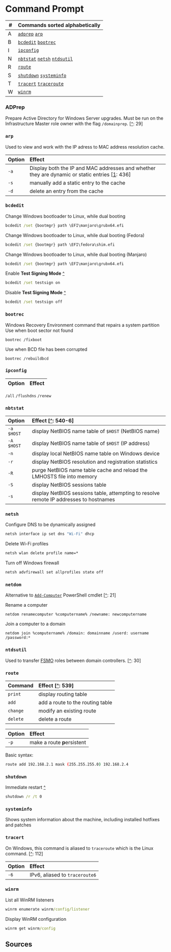 # Command Prompt

\#      | Commands sorted alphabetically
---     | ---
A       | [`adprep`](#adprep "Prepare Active Directory for Windows Server upgrades") [`arp`](#arp) 
B       | [`bcdedit`](#bcdedit "Boot configuration data editor") [`bootrec`](#bootrec)
I       | [`ipconfig`](#ipconfig) 
N       | [`nbtstat`](#nbtstat) [`netsh`](#netsh) [`ntdsutil`](#ntdsutil "Used to transfer FSMO roles between domain controllers")
R       | [`route`](#route) 
S       | [`shutdown`](#shutdown) [`systeminfo`](#systeminfo) 
T       | [`tracert`](#tracert) [`traceroute`](#tracert) 
W       | [`winrm`](#winrm)

### ADPrep
Prepare Active Directory for Windows Server upgrades. Must be run on the Infrastructure Master role owner with the flag `/domainprep`. [[^][Desmond2009]: 29]

### `arp`
Used to view and work with the IP adress to MAC address resolution cache.

Option  | Effect
:---    | :---
`-a`    | Display both the IP and MAC addresses and whether they are dynamic or static entries [[1](#sources): 436]
`-s`    | manually add a static entry to the cache
`-d`    | delete an entry from the cache

### `bcdedit`
Change Windows bootloader to Linux, while dual booting
```cmd
bcdedit /set {bootmgr} path \EFI\manjaro\grubx64.efi
```
Change Windows bootloader to Linux, while dual booting (Fedora)
```cmd
bcdedit /set {bootmgr} path \EFI\fedora\shim.efi
```
Change Windows bootloader to Linux, while dual booting (Manjaro)
```cmd
bcdedit /set {bootmgr} path \EFI\manjaro\grubx64.efi
```
Enable **Test Signing Mode** [^](https://www.howtogeek.com/167723/how-to-disable-driver-signature-verification-on-64-bit-windows-8.1-so-that-you-can-install-unsigned-drivers/ "howtogeek.com - 'How to disable driver signature verification on 64-bit Windows 8.1 so that you can install unsigned drivers'")
```cmd
bcdedit /set testsign on
```
Disable **Test Signing Mode** [^](https://www.howtogeek.com/167723/how-to-disable-driver-signature-verification-on-64-bit-windows-8.1-so-that-you-can-install-unsigned-drivers/ "howtogeek.com - 'How to disable driver signature verification on 64-bit Windows 8.1 so that you can install unsigned drivers'")
```cmd
bcdedit /set testsign off
```

### `bootrec`
Windows Recovery Environment command that repairs a system partition
Use when boot sector not found
```
bootrec /fixboot
```
Use when BCD file has been corrupted
```
bootrec /rebuildbcd
```

### `ipconfig`

Option      | Effect
:---        | :---
`/all`
`/flushdns`
`/renew`

### `nbtstat`
Option      | Effect [[^][Lammle]: 540-6]
:---        | :---
`-a $HOST`  | display NetBIOS name table of <code>$HOST</code> (NetBIOS name)
`-A $HOST`  | display NetBIOS name table of <code>$HOST</code> (IP address)
`-n`        | display local NetBIOS name table on Windows device
`-r`        | display NetBIOS resolution and registration statistics
`-R`        | purge NetBIOS name table cache and reload the LMHOSTS file into memory
`-S`        | display NetBIOS sessions table
`-s`        | display NetBIOS sessions table, attempting to resolve remote IP addresses to hostnames


### `netsh`
Configure DNS to be dynamically assigned
```cmd
netsh interface ip set dns "Wi-Fi" dhcp
```
Delete Wi-Fi profiles
```cmd
netsh wlan delete profile name=*
```
Turn off Windows firewall
```cmd
netsh advfirewall set allprofiles state off
```

### `netdom`
Alternative to [`Add-Computer`](ps.md#add-computer) PowerShell cmdlet [[^][Zacker]: 21]

Rename a computer
```
netdom renamecomputer %computername% /newname: newcomputername
```
Join a computer to a domain
```
netdom join %computername% /domain: domainname /userd: username /password:*
```

### `ntdsutil`
Used to transfer [FSMO](# "\"Flexible Single Master Operator\", server that is master for a particular role or function") roles between domain controllers. [[^][Desmond2009]: 30]

### `route`
Command  | Effect [[^][Lammle]: 539]
:---     | :---
`print`  | display routing table
`add`    | add a route to the routing table
`change` | modify an existing route
`delete` | delete a route

Option  | Effect
:---    | :---
`-p`    | make a route **p**ersistent

Basic syntax:
```sh
route add 192.168.2.1 mask (255.255.255.0) 192.168.2.4
```

### `shutdown`
Immediate restart [^][Lab]
```cmd
shutdown /r /t 0
```

### `systeminfo`
Shows system information about the machine, including installed hotfixes and patches

### `tracert`
On Windows, this command is aliased to `traceroute` which is the Linux command. [[^][Lammle]: 112]

Option  | Effect
:---    | :---
`-6`    | IPv6, aliased to `traceroute6`

### `winrm`
List all WinRM listeners  
```cmd
winrm enumerate winrm/config/listener
```
Display WinRM configuration
```cmd
winrm get winrm/config
```

## Sources

[Lab]: https://pts.measureup.com/web/index.php#dashboard.php "Practice Lab: CompTIA Security+ (SY0-501)"
[Lammle]: ../certs/n10-007.md "Lammle, Todd. _CompTIA Network+ Study Guide: Exam N10-005_. 2012."
[Desmond2009]: ../sources/ad.md "Desmond, Brian et al. _Active Directory_. O'Reilly Media, 2009."
[Zacker]: ../certs/70-740.md "Zacker, Craig. _Installation, Storage and Compute with Windows Server 2016: Exam Ref 70-740_. 2017."